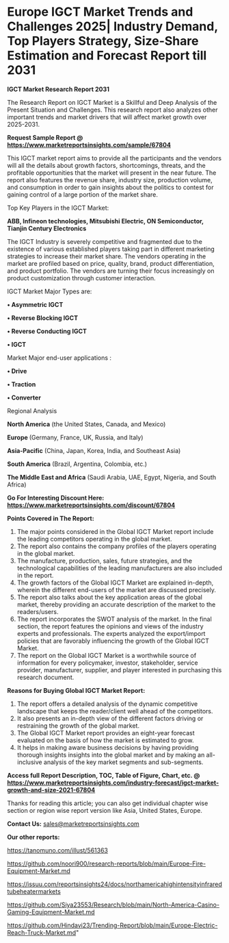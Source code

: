 # Europe IGCT Market Trends and Challenges 2025| Industry Demand, Top Players Strategy, Size-Share Estimation and Forecast Report till 2031

<strong>IGCT Market Research Report 2031</strong>

The Research Report on IGCT Market is a Skillful and Deep Analysis of the Present Situation and Challenges. This research report also analyzes other important trends and market drivers that will affect market growth over 2025-2031.

<strong>Request Sample Report @ <a href=https://www.marketreportsinsights.com/sample/67804>https://www.marketreportsinsights.com/sample/67804</a></strong>

This IGCT market report aims to provide all the participants and the vendors will all the details about growth factors, shortcomings, threats, and the profitable opportunities that the market will present in the near future. The report also features the revenue share, industry size, production volume, and consumption in order to gain insights about the politics to contest for gaining control of a large portion of the market share.

Top Key Players in the IGCT Market:

<strong>ABB, Infineon technologies, Mitsubishi Electric, ON Semiconductor, Tianjin Century Electronics</strong>

The IGCT Industry is severely competitive and fragmented due to the existence of various established players taking part in different marketing strategies to increase their market share. The vendors operating in the market are profiled based on price, quality, brand, product differentiation, and product portfolio. The vendors are turning their focus increasingly on product customization through customer interaction.

IGCT Market Major Types are:

<strong>• Asymmetric IGCT

• Reverse Blocking IGCT

• Reverse Conducting IGCT

• IGCT</strong>

Market Major end-user applications :

<strong>• Drive

• Traction

• Converter</strong>

Regional Analysis

</u><strong><b>North America</b></strong> (the United States, Canada, and Mexico)

<strong><b>Europe </b></strong>(Germany, France, UK, Russia, and Italy)

<strong><b>Asia-Pacific</b></strong> (China, Japan, Korea, India, and Southeast Asia)

<strong><b>South America</b></strong> (Brazil, Argentina, Colombia, etc.)

<strong><b>The Middle East and Africa</b></strong> (Saudi Arabia, UAE, Egypt, Nigeria, and South Africa)

<strong>Go For Interesting Discount Here: <a href=https://www.marketreportsinsights.com/discount/67804>https://www.marketreportsinsights.com/discount/67804</a></strong>

<strong>Points Covered in The Report:</strong>
<ol>
  <li>The major points considered in the Global IGCT Market report include the leading competitors operating in the global market.</li>
  <li>The report also contains the company profiles of the players operating in the global market.</li>
  <li>The manufacture, production, sales, future strategies, and the technological capabilities of the leading manufacturers are also included in the report.</li>
  <li>The growth factors of the Global IGCT Market are explained in-depth, wherein the different end-users of the market are discussed precisely.</li>
  <li>The report also talks about the key application areas of the global market, thereby providing an accurate description of the market to the readers/users.</li>
  <li>The report incorporates the SWOT analysis of the market. In the final section, the report features the opinions and views of the industry experts and professionals. The experts analyzed the export/import policies that are favorably influencing the growth of the Global IGCT Market.</li>
  <li>The report on the Global IGCT Market is a worthwhile source of information for every policymaker, investor, stakeholder, service provider, manufacturer, supplier, and player interested in purchasing this research document.</li>
</ol>
<strong>Reasons for Buying Global IGCT Market Report:</strong>

<ol>
  <li>The report offers a detailed analysis of the dynamic competitive landscape that keeps the reader/client well ahead of the competitors.</li>
  <li>It also presents an in-depth view of the different factors driving or restraining the growth of the global market.</li>
  <li>The Global IGCT Market report provides an eight-year forecast evaluated on the basis of how the market is estimated to grow.</li>
  <li>It helps in making aware business decisions by having providing thorough insights insights into the global market and by making an all-inclusive analysis of the key market segments and sub-segments.</li>
</ol>
<strong>Access full Report Description, TOC, Table of Figure, Chart, etc. @ <a href=https://www.marketreportsinsights.com/industry-forecast/igct-market-growth-and-size-2021-67804>https://www.marketreportsinsights.com/industry-forecast/igct-market-growth-and-size-2021-67804</a></strong>


Thanks for reading this article; you can also get individual chapter wise section or region wise report version like Asia, United States, Europe.

<strong>Contact Us:</strong>
sales@marketreportsinsights.com

<strong>Our other reports:</strong>

<a href=https://tanomuno.com/illust/561363>https://tanomuno.com/illust/561363</a>

<a href=https://github.com/noori900/research-reports/blob/main/Europe-Fire-Equipment-Market.md>https://github.com/noori900/research-reports/blob/main/Europe-Fire-Equipment-Market.md</a>

<a href=https://issuu.com/reportsinsights24/docs/northamericahighintensityinfraredtubeheatermarkets>https://issuu.com/reportsinsights24/docs/northamericahighintensityinfraredtubeheatermarkets</a>

<a href=https://github.com/Siya23553/Research/blob/main/North-America-Casino-Gaming-Equipment-Market.md>https://github.com/Siya23553/Research/blob/main/North-America-Casino-Gaming-Equipment-Market.md</a>

<a href=https://github.com/Hindavi23/Trending-Report/blob/main/Europe-Electric-Reach-Truck-Market.md>https://github.com/Hindavi23/Trending-Report/blob/main/Europe-Electric-Reach-Truck-Market.md</a>"
